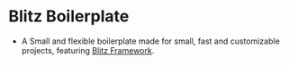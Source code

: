# Blitz Boilerplate

* A Small and flexible boilerplate made for small, fast and customizable projects, featuring [Blitz Framework](https://github.com/fernandobatels/blitz-framework).

